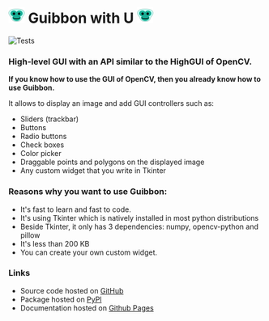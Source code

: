 # ![icon](images/icon32.png) Guibbon with U ![icon](images/icon32.png) 
![Tests](https://github.com/ManuGira/Guibbon/actions/workflows/tests.yml/badge.svg)

### High-level GUI with an API similar to the HighGUI of OpenCV. 
**If you know how to use the GUI of OpenCV, then you already know how to use Guibbon.**

It allows to display an image and add GUI controllers such as:

 - Sliders (trackbar)
 - Buttons
 - Radio buttons
 - Check boxes
 - Color picker
 - Draggable points and polygons on the displayed image
 - Any custom widget that you write in Tkinter

### Reasons why you want to use Guibbon:

 - It's fast to learn and fast to code.
 - It's using Tkinter which is natively installed in most python distributions
 - Beside Tkinter, it only has 3 dependencies: numpy, opencv-python and pillow
 - It's less than 200 KB
 - You can create your own custom widget.
 
### Links

* Source code hosted on [GitHub](https://github.com/ManuGira/Guibbon)
* Package hosted on [PyPl](https://pypi.org/project/guibbon)
* Documentation hosted on [Github Pages](https://manugira.github.io/Guibbon/)
